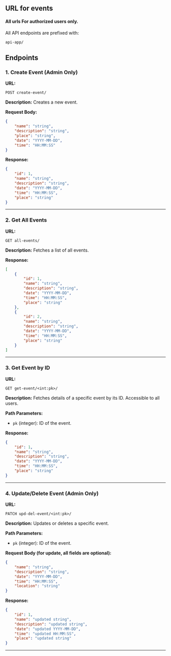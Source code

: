 ## URL for events
#### All urls For authorized users only.
All API endpoints are prefixed with:
```
api-app/
```

## Endpoints

### 1. Create Event (Admin Only)
**URL:**
```
POST create-event/
```

**Description:**
Creates a new event.

**Request Body:**
```json
{
    "name": "string",
    "description": "string",
    "place": "string",
    "date": "YYYY-MM-DD",
    "time": "HH:MM:SS"
}
```

**Response:**
```json
{
    "id": 1,
    "name": "string",
    "description": "string",
    "date": "YYYY-MM-DD",
    "time": "HH:MM:SS",
    "place": "string"
}
```

---

### 2. Get All Events
**URL:**
```
GET all-events/
```

**Description:**
Fetches a list of all events.

**Response:**
```json
[
    {
        "id": 1,
        "name": "string",
        "description": "string",
        "date": "YYYY-MM-DD",
        "time": "HH:MM:SS",
        "place": "string"
    },
    {
        "id": 2,
        "name": "string",
        "description": "string",
        "date": "YYYY-MM-DD",
        "time": "HH:MM:SS",
        "place": "string"
    }
]
```

---

### 3. Get Event by ID
**URL:**
```
GET get-event/<int:pk>/
```

**Description:**
Fetches details of a specific event by its ID. Accessible to all users.

**Path Parameters:**
- `pk` (integer): ID of the event.

**Response:**
```json
{
    "id": 1,
    "name": "string",
    "description": "string",
    "date": "YYYY-MM-DD",
    "time": "HH:MM:SS",
    "place": "string"
}
```


---

### 4. Update/Delete Event (Admin Only)
**URL:**
```
PATCH upd-del-event/<int:pk>/
```

**Description:**
Updates or deletes a specific event.

**Path Parameters:**
- `pk` (integer): ID of the event.

**Request Body (for update, all fields are optional):**
```json
{
    "name": "string",
    "description": "string",
    "date": "YYYY-MM-DD",
    "time": "HH:MM:SS",
    "location": "string"
}
```

**Response:**
```json
{
    "id": 1,
    "name": "updated string",
    "description": "updated string",
    "date": "updated YYYY-MM-DD",
    "time": "updated HH:MM:SS",
    "place": "updated string"
}
```

---